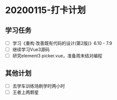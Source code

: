 # 20200115-打卡计划
## 学习任务
- [ ] 学习《重构 改善既有代码的设计(第2版)》6.10 - 7.9
- [ ] 继续学习Vue3源码
- [ ] 研究element3 picker.vue，准备周末结对编程

## 其他计划
- [ ] 去学车训练场刷学时两小时
- [ ] 王者上两颗星
